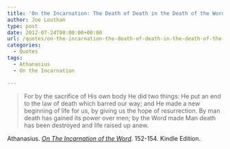 ```yaml
---
title: 'On the Incarnation: The Death of Death in the Death of the Word Made Man'
author: Joe Louthan
type: post
date: 2012-07-24T00:00:00+00:00
url: /quotes/on-the-incarnation-the-death-of-death-in-the-death-of-the-word-made-man/
categories:
  - Quotes
tags:
  - Athanasius
  - On the Incarnation

---
```

> For by the sacrifice of His own body He did two things: He put an end to the law of death which barred our way; and He made a new beginning of life for us, by giving us the hope of resurrection. By man death has gained its power over men; by the Word made Man death has been destroyed and life raised up anew.

Athanasius. <a href='https://www.amazon.com/dp/B003CYLD5C/ref=as_li_ss_til?tag=iamlipr-20&camp=0&creative=0&linkCode=as4&creativeASIN=B003CYLD5C&adid=1S8V1F2MD1Y96Z9KJAFC&' target='_blank'><em>On The Incarnation of the Word</em></a>. 152-154. Kindle Edition.
